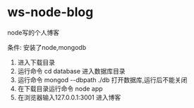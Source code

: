 # ws-node-blog
node写的个人博客

条件: 安装了node,mongodb

1. 进入下载目录
2. 运行命令 cd database 进入数据库目录
3. 运行命令 mongod --dbpath ./db  打开数据库,运行后不能关闭
4. 在下载目录运行命令 node app 
5. 在浏览器输入127.0.0.1:3001 进入博客
